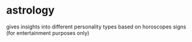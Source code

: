 # astrology
gives insights into different personality types based on horoscopes signs (for entertainment purposes only)
